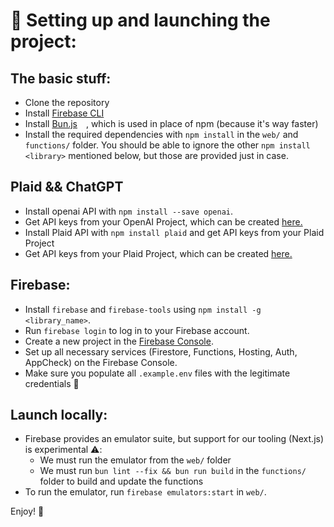 # 🌟 Setting up and launching the project:

## The basic stuff:
- Clone the repository
- Install [Firebase CLI](https://github.com/firebase/firebase-tools?tab=readme-ov-file#installation)
- Install [Bun.js](https://bun.sh/docs/installation) <img src="https://github.com/onkr0d/cs-411-project/assets/90716666/02c693bc-f3f2-4710-86df-0452cef12ca1" width="10"/>, which is used in place of npm (because it's way faster)
- Install the required dependencies with ``npm install`` in the ``web/`` and ``functions/`` folder. You should be able to ignore the other ``npm install <library>`` mentioned below, but those are provided just in case.
  
## Plaid && ChatGPT  
- Install openai API with ``npm install --save openai``. 
- Get API keys from your OpenAI Project, which can be created [here.](https://platform.openai.com/overviewh)
- Install Plaid API with ``npm install plaid`` and get API keys from your Plaid Project
- Get API keys from your Plaid Project, which can be created [here.](https://plaid.com/docs/)
  
## Firebase:
- Install ``firebase`` and ``firebase-tools`` using ``npm install -g <library_name>``.
- Run ``firebase login`` to log in to your Firebase account.
- Create a new project in the [Firebase Console](https://console.firebase.google.com/).
- Set up all necessary services (Firestore, Functions, Hosting, Auth, AppCheck) on the Firebase Console.
- Make sure you populate all ``.example.env`` files with the legitimate credentials 🔑

## Launch locally:
- Firebase provides an emulator suite, but support for our tooling (Next.js) is experimental ⚠️:
    - We must run the emulator from the ``web/`` folder
    - We must run ``bun lint --fix && bun run build`` in the ``functions/`` folder to build and update the functions
- To run the emulator, run ``firebase emulators:start`` in ``web/``.

Enjoy! 🚀
